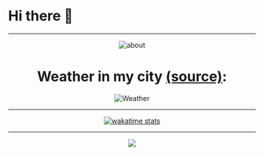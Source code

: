 # Hi there 👋
<hr />
<p align="center">
   <img src="https://myreadme.vercel.app/api/embed/messengernew?panels=userstatistics,toprepositories,toplanguages,commitgraph" alt="about" />
</p>
<h1 align="center">Weather in my city <a href="https://github.com/Andcool-Systems/weather-widget-api">(source)</a>:</h1>
<p align="center">
   <img 
      src="https://weather.andcool.ru/api?place=ростов на дону&language=en&theme=pixel-city&size=small"
      alt="Weather"
      />
   </a>
</p>
<hr />
<p align="center">
   <a href="https://wakatime.com/@messenger_qs">
   <img 
      src="https://wakatime.com/badge/user/018c1ed7-aa46-4a1a-89ce-326d0c4b0b75.svg"
      alt="wakatime stats"
      /img>
   </a>
</p>
<hr />
<p align="center">
  <a href="https://skillicons.dev">
    <img src="https://skillicons.dev/icons?i=py,kotlin,arch,bash,crystal,stackoverflow,cloudflare,discord,flask,git,github,gitlab,gmail,idea,ktor,linux,md,pnpm,prisma,pycharm,supabase,tailwind,vscode,windows,vercel,devto&perline=13" />
  </a>
</p>
